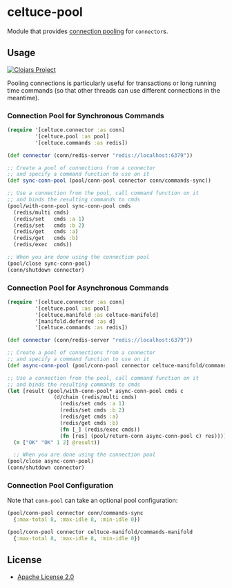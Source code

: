 # celtuce-pool

Module that provides [connection pooling][conn-pool] for `connector`s.

## Usage

[![Clojars Project](https://img.shields.io/clojars/v/dev.ecocore/celtuce-pool.svg)](https://clojars.org/dev.ecocore/celtuce-pool)

Pooling connections is particularly useful for transactions or long running time commands
(so that other threads can use different connections in the meantime).

### Connection Pool for Synchronous Commands

```clj
(require '[celtuce.connector :as conn]
         '[celtuce.pool :as pool]
         '[celtuce.commands :as redis])

(def connector (conn/redis-server "redis://localhost:6379"))

;; Create a pool of connections from a connector
;; and specify a command function to use on it
(def sync-conn-pool (pool/conn-pool connector conn/commands-sync))

;; Use a connection from the pool, call command function on it
;; and binds the resulting commands to cmds
(pool/with-conn-pool sync-conn-pool cmds
  (redis/multi cmds)
  (redis/set   cmds :a 1)
  (redis/set   cmds :b 2)
  (redis/get   cmds :a)
  (redis/get   cmds :b)
  (redis/exec  cmds))

;; When you are done using the connection pool
(pool/close sync-conn-pool)
(conn/shutdown connector)
```

### Connection Pool for Asynchronous Commands

```clj
(require '[celtuce.connector :as conn]
         '[celtuce.pool :as pool]
         '[celtuce.manifold :as celtuce-manifold]
         '[manifold.deferred :as d]
         '[celtuce.commands :as redis])

(def connector (conn/redis-server "redis://localhost:6379"))

;; Create a pool of connections from a connector
;; and specify a command function to use on it
(def async-conn-pool (pool/conn-pool connector celtuce-manifold/commands-manifold))

;; Use a connection from the pool, call command function on it
;; and binds the resulting commands to cmds
(let [result (pool/with-conn-pool* async-conn-pool cmds c
               (d/chain (redis/multi cmds)
                 (redis/set cmds :a 1)
                 (redis/set cmds :b 2)
                 (redis/get cmds :a)
                 (redis/get cmds :b)
                 (fn [_] (redis/exec cmds))
                 (fn [res] (pool/return-conn async-conn-pool c) res)))]
  (= ["OK" "OK" 1 2] @result))

  ;; When you are done using the connection pool
(pool/close async-conn-pool)
(conn/shutdown connector)
```


### Connection Pool Configuration
Note that `conn-pool` can take an optional pool configuration:

```clj
(pool/conn-pool connector conn/commands-sync
  {:max-total 8, :max-idle 8, :min-idle 0})
```


```clj
(pool/conn-pool connector celtuce-manifold/commands-manifold
  {:max-total 8, :max-idle 8, :min-idle 0})
```

## License

* [Apache License 2.0](http://www.apache.org/licenses/LICENSE-2.0)

[conn-pool]: https://github.com/lettuce-io/lettuce-core/wiki/Connection-Pooling

